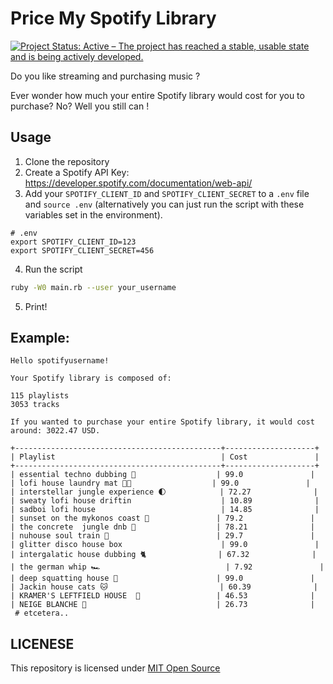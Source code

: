 # Price My Spotify Library
[![Project Status: Active – The project has reached a stable, usable state and is being actively developed.](https://www.repostatus.org/badges/latest/active.svg)](https://www.repostatus.org/#active)

Do you like streaming and purchasing music ?

Ever wonder how much your entire Spotify library would cost for you to purchase? No? Well you still can !

## Usage
1. Clone the repository
2. Create a Spotify API Key: https://developer.spotify.com/documentation/web-api/
3. Add your `SPOTIFY_CLIENT_ID` and `SPOTIFY_CLIENT_SECRET` to a `.env` file and `source .env` (alternatively you can just run the script with these variables set in the environment).
```
# .env
export SPOTIFY_CLIENT_ID=123
export SPOTIFY_CLIENT_SECRET=456
```
4. Run the script
```bash
ruby -W0 main.rb --user your_username
```
5. Print!

## Example:
```
Hello spotifyusername!

Your Spotify library is composed of:

115 playlists
3053 tracks

If you wanted to purchase your entire Spotify library, it would cost around: 3022.47 USD.

+----------------------------------------------+--------------------+
| Playlist                                     | Cost               |
+----------------------------------------------+--------------------+
| essential techno dubbing 🦒                  | 99.0               |
| lofi house laundry mat 🧺🦓                  | 99.0               |
| interstellar jungle experience 🌓            | 72.27              |
| sweaty lofi house driftin                    | 10.89              |
| sadboi lofi house                            | 14.85              |
| sunset on the mykonos coast 🦑               | 79.2               |
| the concrete  jungle dnb 🎋                  | 78.21              |
| nuhouse soul train 🚂                        | 29.7               |
| glitter disco house box                      | 99.0               |
| intergalatic house dubbing 🐈                | 67.32              |
| the german whip 🏎                            | 7.92               |
| deep squatting house 👟                      | 99.0               |
| Jackin house cats 🐱                         | 60.39              |
| KRAMER'S LEFTFIELD HOUSE  🧰                 | 46.53              |
| NEIGE BLANCHE 🌌                             | 26.73              |
 # etcetera..
```

## LICENESE
This repository is licensed under [MIT Open Source](https://opensource.org/licenses/MIT)
